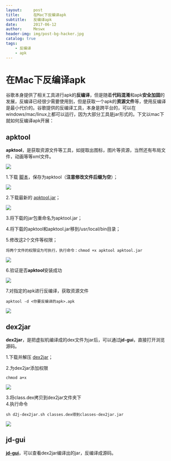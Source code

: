 ```yaml
---
layout:     post
title:      在Mac下反编译apk
subtitle:   反编译apk
date:       2017-06-12
author:     Meswx
header-img: img/post-bg-hacker.jpg
catalog: true
tags:
    - 反编译
    - apk
---
```


# 在Mac下反编译apk

谷歌本身提供了相关工具进行apk的**反编译**，但是随着**代码混淆**和apk**安全加固**的发展，反编译已经很少需要使用到，但是获取一个apk的**资源文件**等，使用反编译是最小代价的。谷歌提供的反编译工具，本身是跨平台的，可以在windows/mac/linux上都可以运行，因为大部分工具是jar形式的。下文以mac下就如何反编译apk开展：

## apktool

**apktool**，是获取资源文件等工具，如提取出图标，图片等资源，当然还有布局文件，动画等等xml文件。

![](http://ww1.sinaimg.cn/large/006tNc79gy1g5j5281kihj31360aoq3o.jpg)

1.下载 [脚本](https://raw.githubusercontent.com/iBotPeaches/Apktool/master/scripts/osx/apktool)，保存为apktool（**注意修改文件后缀为空**）；

![](http://ww1.sinaimg.cn/large/006tNc79gy1g5j527w7hxj30oq058glt.jpg)

2.下载最新的 [apktool.jar](https://bitbucket.org/iBotPeaches/apktool/downloads)；

![](http://ww1.sinaimg.cn/large/006tNc79gy1g5j527txdqj31d40eqmxx.jpg)

3.将下载的jar包重命名为apktool.jar；

4.将下载的apktool和apktool.jar移到/usr/local/bin目录；

5.修改这2个文件等权限；

```
将两个文件的权限设为可执行，执行命令：chmod +x apktool apktool.jar
```

![](http://ww1.sinaimg.cn/large/006tNc79gy1g5j527r4g5j30vg01o0sl.jpg)

6.验证是否**apktool**安装成功

![](http://ww1.sinaimg.cn/large/006tNc79gy1g5j527k0qtj30vi04c3yv.jpg)

7.对指定的apk进行反编译，获取资源文件

```
apktool -d <你要反编译的apk>.apk
``` 
        
![](http://ww2.sinaimg.cn/large/006tNc79gy1g5j527a8twj30ve07ymxv.jpg)

## dex2jar

**dex2jar**，是把虚拟机编译成的dex文件为jar后，可以通过**jd-gui**，直接打开浏览源码。

1.下载并解压 [dex2jar](https://sourceforge.net/projects/dex2jar/)；

2.为dex2jar添加权限

```
chmod a+x
```

![](http://ww1.sinaimg.cn/large/006tNc79gy1g5j5277lkcj30ve028a9y.jpg)

3.将class.dex拷贝到dex2jar文件夹下<br>
4.执行命令

```
sh d2j-dex2jar.sh classes.dex得到classes-dex2jar.jar
```
![](http://ww2.sinaimg.cn/large/006tNc79gy1g5j52753wfj30va01qaa1.jpg)

## jd-gui

[**jd-gui**](http://jd.benow.ca/)，可以查看dex2jar编译出的jar，反编译成源码。



